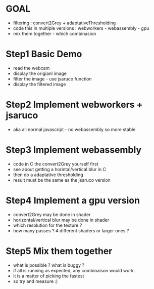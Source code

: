 # GOAL
- filtering : convert2Grey + adaptativeThresholding
- code this in multiple versions : webworkers - webassembly - gpu
- mix them together - which combinasion

# Step1 Basic Demo
- read the webcam
- display the origianl image
- filter the image - use jsaruco function
- display the filtered image

# Step2 Implement webworkers + jsaruco
- aka all normal javascript - no webassembly so more stable

# Step3 Implement webassembly
- code in C the convert2Grey yourself first
- see about getting a horintal/vertical blur in C 
- then do a adaptative thresholding
- result must be the same as the jsaruco version

# Step4 Implement a gpu version
- convert2Grey may be done in shader
- horizontal/vertical blur may be done in shader
- which resolution for the texture ?
- how many passes ? 4 different shaders or larger ones ?

# Step5 Mix them together
- what is possible ? what is buggy ?
- if all is running as expected, any combinaison would work. 
- it is a matter of picking the fastest
- so try and measure :)
